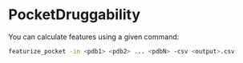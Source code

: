 # PocketDruggability


You can calculate features using a given command:

```bash
featurize_pocket -in <pdb1> <pdb2> ... <pdbN> -csv <output>.csv
```
